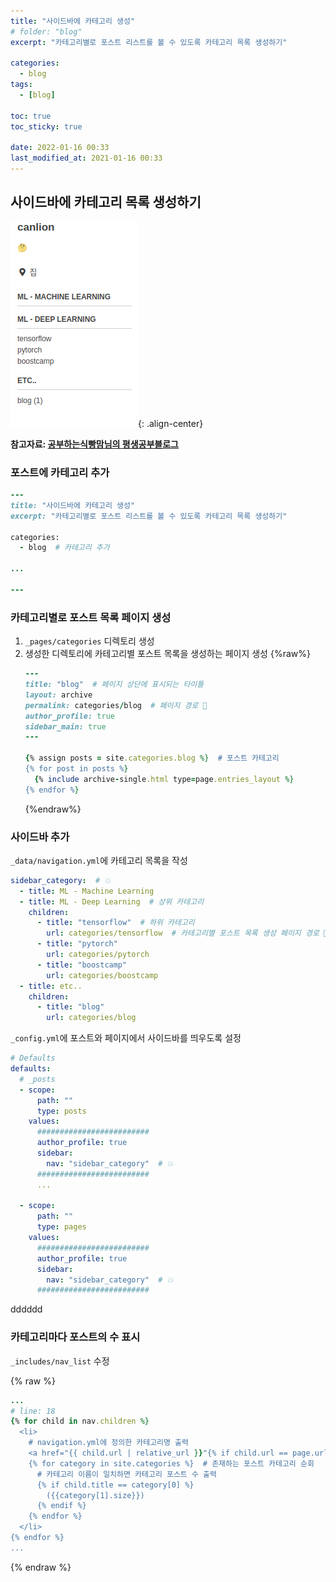 ```yaml
---
title: "사이드바에 카테고리 생성"
# folder: "blog"
excerpt: "카테고리별로 포스트 리스트를 볼 수 있도록 카테고리 목록 생성하기"

categories:
  - blog
tags:
  - [blog]

toc: true
toc_sticky: true

date: 2022-01-16 00:33
last_modified_at: 2021-01-16 00:33
---
```


## 사이드바에 카테고리 목록 생성하기

![카테고리목록예시](/assets/images/post/220116/blog_add_category_0.png){: .align-center}

**참고자료: [공부하는식빵맘님의 평생공부블로그](https://ansohxxn.github.io/blog/category/#-%EC%84%9C%EB%A1%A0)**

### 포스트에 카테고리 추가
```ruby
---
title: "사이드바에 카테고리 생성"
excerpt: "카테고리별로 포스트 리스트를 볼 수 있도록 카테고리 목록 생성하기"

categories:
  - blog  # 카테고리 추가

...

---
```

### 카테고리별로 포스트 목록 페이지 생성
1. `_pages/categories` 디렉토리 생성
2. 생성한 디렉토리에 카테고리별 포스트 목록을 생성하는 페이지 생성
    {%raw%}
    ```ruby
    ---
    title: "blog"  # 페이지 상단에 표시되는 타이틀 
    layout: archive
    permalink: categories/blog  # 페이지 경로 🌟
    author_profile: true
    sidebar_main: true
    ---

    {% assign posts = site.categories.blog %}  # 포스트 카테고리
    {% for post in posts %}
      {% include archive-single.html type=page.entries_layout %}
    {% endfor %}
    ```
    {%endraw%}

### 사이드바 추가
`_data/navigation.yml`에 카테고리 목록을 작성
```yaml
sidebar_category:  # 💥
  - title: ML - Machine Learning
  - title: ML - Deep Learning  # 상위 카테고리
    children:
      - title: "tensorflow"  # 하위 카테고리
        url: categories/tensorflow  # 카테고리별 포스트 목록 생성 페이지 경로 🌟
      - title: "pytorch"
        url: categories/pytorch
      - title: "boostcamp"
        url: categories/boostcamp
  - title: etc..
    children:
      - title: "blog"
        url: categories/blog
```

`_config.yml`에 포스트와 페이지에서 사이드바를 띄우도록 설정
```yaml
# Defaults
defaults:
  # _posts
  - scope:
      path: ""
      type: posts
    values:
      #########################
      author_profile: true
      sidebar:
        nav: "sidebar_category"  # 💥
      #########################
      ...
      
  - scope:
      path: ""
      type: pages
    values:
      #########################
      author_profile: true
      sidebar:
        nav: "sidebar_category"  # 💥
      #########################
```
dddddd

### 카테고리마다 포스트의 수 표시
`_includes/nav_list` 수정

{% raw %}
```ruby
...
# line: 18
{% for child in nav.children %}
  <li>
    # navigation.yml에 정의한 카테고리명 출력
    <a href="{{ child.url | relative_url }}"{% if child.url == page.url %} class="active"{% endif %}>{{ child.title }}</a>
    {% for category in site.categories %}  # 존재하는 포스트 카테고리 순회
      # 카테고리 이름이 일치하면 카테고리 포스트 수 출력
      {% if child.title == category[0] %}
        ({{category[1].size}})
      {% endif %}
    {% endfor %}
  </li>
{% endfor %}
...
```
{% endraw %}